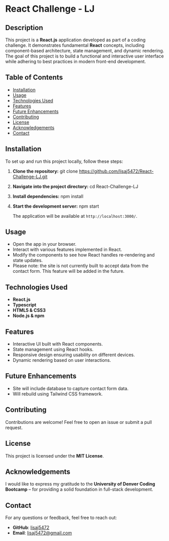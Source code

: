 # React Challenge - LJ

## Description
This project is a **React.js** application developed as part of a coding challenge. It demonstrates fundamental **React** concepts, including component-based architecture, state management, and dynamic rendering. The goal of this project is to build a functional and interactive user interface while adhering to best practices in modern front-end development.

## Table of Contents
- [Installation](#installation)
- [Usage](#usage)
- [Technologies Used](#technologies-used)
- [Features](#features)
- [Future Enhancements](#future-enhancements)
- [Contributing](#contributing)
- [License](#license)
- [Acknowledgements](#acknowledgements)
- [Contact](#contact)

## Installation
To set up and run this project locally, follow these steps:

1. **Clone the repository:**
   git clone https://github.com/lisaj5472/React-Challenge-LJ.git

2. **Navigate into the project directory:**
   cd React-Challenge-LJ

3. **Install dependencies:**
   npm install

4. **Start the development server:**
   npm start

   The application will be available at `http://localhost:3000/`.

## Usage
- Open the app in your browser.
- Interact with various features implemented in React.
- Modify the components to see how React handles re-rendering and state updates.
- Please note: the site is not currently built to accept data from the contact form. This feature will be added in the future.

## Technologies Used
- **React.js**
- **Typescript**
- **HTML5 & CSS3**
- **Node.js & npm**

## Features
- Interactive UI built with React components.
- State management using React hooks.
- Responsive design ensuring usability on different devices.
- Dynamic rendering based on user interactions.

## Future Enhancements
- Site will include database to capture contact form data.
- Will rebuild using Tailwind CSS framework. 

## Contributing
Contributions are welcome! Feel free to open an issue or submit a pull request.

## License
This project is licensed under the **MIT License**.

## Acknowledgements
I would like to express my gratitude to the **University of Denver Coding Bootcamp** – for providing a solid foundation in full-stack development.

## Contact
For any questions or feedback, feel free to reach out:
- **GitHub**: [lisaj5472](https://github.com/lisaj5472)
- **Email**: [lisaj5472@gmail.com](#)
